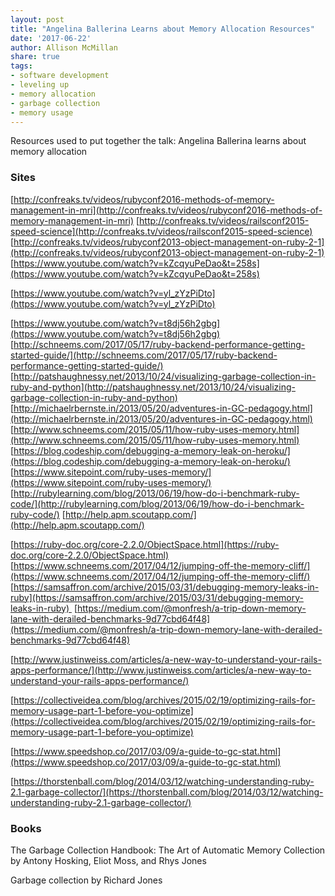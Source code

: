 ```yaml
---
layout: post
title: "Angelina Ballerina Learns about Memory Allocation Resources"
date: '2017-06-22'
author: Allison McMillan
share: true
tags:
- software development
- leveling up
- memory allocation
- garbage collection
- memory usage
---
```


Resources used to put together the talk: Angelina Ballerina learns about memory allocation

### Sites
[http://confreaks.tv/videos/rubyconf2016-methods-of-memory-management-in-mri](http://confreaks.tv/videos/rubyconf2016-methods-of-memory-management-in-mri)
[http://confreaks.tv/videos/railsconf2015-speed-science](http://confreaks.tv/videos/railsconf2015-speed-science)
[http://confreaks.tv/videos/rubyconf2013-object-management-on-ruby-2-1](http://confreaks.tv/videos/rubyconf2013-object-management-on-ruby-2-1)
[https://www.youtube.com/watch?v=kZcqyuPeDao&t=258s](https://www.youtube.com/watch?v=kZcqyuPeDao&t=258s)

[https://www.youtube.com/watch?v=yl_zYzPiDto](https://www.youtube.com/watch?v=yl_zYzPiDto)

[https://www.youtube.com/watch?v=t8dj56h2gbg](https://www.youtube.com/watch?v=t8dj56h2gbg)
[http://schneems.com/2017/05/17/ruby-backend-performance-getting-started-guide/](http://schneems.com/2017/05/17/ruby-backend-performance-getting-started-guide/)
[http://patshaughnessy.net/2013/10/24/visualizing-garbage-collection-in-ruby-and-python](http://patshaughnessy.net/2013/10/24/visualizing-garbage-collection-in-ruby-and-python)
[http://michaelrbernste.in/2013/05/20/adventures-in-GC-pedagogy.html](http://michaelrbernste.in/2013/05/20/adventures-in-GC-pedagogy.html)
[http://www.schneems.com/2015/05/11/how-ruby-uses-memory.html](http://www.schneems.com/2015/05/11/how-ruby-uses-memory.html)
[https://blog.codeship.com/debugging-a-memory-leak-on-heroku/](https://blog.codeship.com/debugging-a-memory-leak-on-heroku/)
[https://www.sitepoint.com/ruby-uses-memory/](https://www.sitepoint.com/ruby-uses-memory/)
[http://rubylearning.com/blog/2013/06/19/how-do-i-benchmark-ruby-code/](http://rubylearning.com/blog/2013/06/19/how-do-i-benchmark-ruby-code/)
[http://help.apm.scoutapp.com/](http://help.apm.scoutapp.com/)

[https://ruby-doc.org/core-2.2.0/ObjectSpace.html](https://ruby-doc.org/core-2.2.0/ObjectSpace.html)
[https://www.schneems.com/2017/04/12/jumping-off-the-memory-cliff/](https://www.schneems.com/2017/04/12/jumping-off-the-memory-cliff/)
[https://samsaffron.com/archive/2015/03/31/debugging-memory-leaks-in-ruby](https://samsaffron.com/archive/2015/03/31/debugging-memory-leaks-in-ruby) 
[https://medium.com/@monfresh/a-trip-down-memory-lane-with-derailed-benchmarks-9d77cbd64f48](https://medium.com/@monfresh/a-trip-down-memory-lane-with-derailed-benchmarks-9d77cbd64f48)

[http://www.justinweiss.com/articles/a-new-way-to-understand-your-rails-apps-performance/](http://www.justinweiss.com/articles/a-new-way-to-understand-your-rails-apps-performance/)

[https://collectiveidea.com/blog/archives/2015/02/19/optimizing-rails-for-memory-usage-part-1-before-you-optimize](https://collectiveidea.com/blog/archives/2015/02/19/optimizing-rails-for-memory-usage-part-1-before-you-optimize)

[https://www.speedshop.co/2017/03/09/a-guide-to-gc-stat.html](https://www.speedshop.co/2017/03/09/a-guide-to-gc-stat.html)

[https://thorstenball.com/blog/2014/03/12/watching-understanding-ruby-2.1-garbage-collector/](https://thorstenball.com/blog/2014/03/12/watching-understanding-ruby-2.1-garbage-collector/)

### Books
The Garbage Collection Handbook: The Art of Automatic Memory Collection
by Antony Hosking, Eliot Moss, and Rhys Jones

Garbage collection
by Richard Jones
